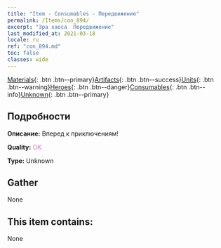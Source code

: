 ```yaml
---
title: "Item - Consumables - Передвижение"
permalink: /Items/con_894/
excerpt: "Эра хаоса  Передвижение"
last_modified_at: 2021-03-18
locale: ru
ref: "con_894.md"
toc: false
classes: wide
---
```

 [Materials](/ru/Items/){: .btn .btn--primary}[Artifacts](/ru/Items/Artifacts/){: .btn .btn--success}[Units](/ru/Items/Units/){: .btn .btn--warning}[Heroes](/ru/Items/Heroes/){: .btn .btn--danger}[Consumables](/ru/Items/Consumables/){: .btn .btn--info}[Unknown](/ru/Items/Unknown/){: .btn .btn--primary}

## Подробности
 **Описание:** Вперед к приключениям!

 **Quality:** <span style="color: #DA70D6">OK</span>

 **Type:** Unknown

## Gather

  None

## This item contains:

  None

